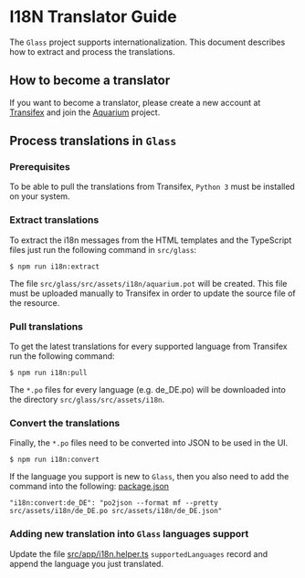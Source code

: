 # I18N Translator Guide

The `Glass` project supports internationalization. This document
describes how to extract and process the translations.

## How to become a translator
If you want to become a translator, please create a new account at [Transifex](https://www.transifex.com/)
and join the [Aquarium](https://www.transifex.com/aquarist-labs/aquarium/) project.

## Process translations in `Glass`

### Prerequisites
To be able to pull the translations from Transifex, `Python 3` must be
installed on your system.

### Extract translations
To extract the i18n messages from the HTML templates and the TypeScript
files just run the following command in `src/glass`:
```
$ npm run i18n:extract
```
The file `src/glass/src/assets/i18n/aquarium.pot` will be created. This file
must be uploaded manually to Transifex in order to update the source file of
the resource.

### Pull translations
To get the latest translations for every supported language from Transifex
run the following command:
```
$ npm run i18n:pull
```
The `*.po` files for every language (e.g. de_DE.po) will be downloaded into
the directory `src/glass/src/assets/i18n`.



### Convert the translations
Finally, the `*.po` files need to be converted into JSON to be used in
the UI.
```
$ npm run i18n:convert
```

If the language you support is new to `Glass`, then you also need to add the 
command into the following: [package.json](https://github.com/aquarist-labs/aquarium/blob/main/src/glass/package.json)

```
"i18n:convert:de_DE": "po2json --format mf --pretty src/assets/i18n/de_DE.po src/assets/i18n/de_DE.json"

```

### Adding new translation into `Glass` languages support 

Update the file [src/app/i18n.helper.ts](https://github.com/aquarist-labs/aquarium/blob/main/src/glass/src/app/i18n.helper.ts#L36)
`supportedLanguages` record and append the language you just translated. 
